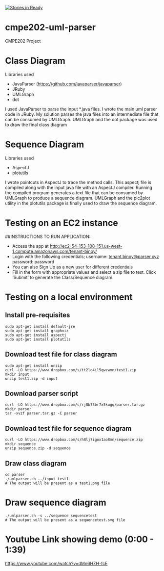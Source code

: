 [![Stories in Ready](https://badge.waffle.io/binoymichael/cmpe202-uml-parser.png?label=ready&title=Ready)](https://waffle.io/binoymichael/cmpe202-uml-parser)
# cmpe202-uml-parser
CMPE202 Project

# Class Diagram
Libraries used
  - JavaParser (https://github.com/javaparser/javaparser)
  - JRuby
  - UMLGraph
  - dot

I used JavaParser to parse the input *.java files. I wrote the main uml parser code in JRuby. My solution parses the java files into an intermediate file that can be consumed by UMLGraph. UMLGraph and the dot package was used to draw the final class diagram

# Sequence Diagram
Libraries used
  - AspectJ
  - plotutils

I wrote pointcuts in AspectJ to trace the method calls. This aspectj file is compiled along with the input java file with an AspectJ compiler. Running the compiled program generates a text file that can be consumed by UMLGraph to produce a sequence diagram. UMLGraph and the pic2plot utility in the plotutils package is finally used to draw the sequence diagram.


# Testing on an EC2 instance
##INSTRUCTIONS TO RUN APPLICATION:
- Access the app at http://ec2-54-153-108-151.us-west-1.compute.amazonaws.com/tenant-binoy/
- Login with the following credentials; username: tenant.binoy@parser.xyz password: password
- You can also Sign Up as a new user for different credentials
- Fill in the form with appropriate values and select a zip file to test. Click ‘Submit’ to generate the Class/Sequence diagram.

# Testing on a local environment
## Install pre-requisites
```
sudo apt-get install default-jre
sudo apt-get install graphviz
sudo apt-get install aspectj
sudo apt-get install plotutils
```

## Download test file for class diagram
```
sudo apt-get install unzip
curl -LO https://www.dropbox.com/s/tt2lo4il5qwzwmn/test1.zip
mkdir input
unzip test1.zip -d input
```

## Download parser script
```
curl -LO https://www.dropbox.com/s/rj8b73br7x5kwgq/parser.tar.gz
mkdir parser
tar -xvzf parser.tar.gz -C parser
```

## Download test file for sequence diagram
```
curl -LO https://www.dropbox.com/s/h8lj7igox1ao8mn/sequence.zip
mkdir sequence
unzip sequence.zip -d sequence
```

## Draw class diagram
```
cd parser
./umlparser.sh ../input test1
# The output will be present as a test1.png file
```

# Draw sequence diagram
```
./umlparser.sh -s ../sequence sequencetest
# The output will be present as a sequencetest.svg file
```

# Youtube Link showing demo (0:00 - 1:39)
https://www.youtube.com/watch?v=dMn6HZH-fcE
